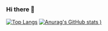 ### Hi there 👋
[![Top Langs](https://github-readme-stats.vercel.app/api/top-langs/?username=Lucas8901)](https://github.com/Lucas8901/github-readme-stats)
[![Anurag's GitHub stats](https://github-readme-stats.vercel.app/api?username=Lucas8901&show_icons=true&theme=radical)
)](https://github.com/Lucas8901/github-readme-stats)



